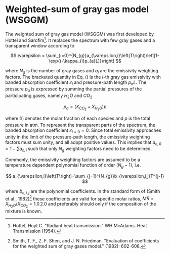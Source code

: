 # Weighted-sum of gray gas model (WSGGM)

The weighted sum of gray gas model (WSGGM) was first developed by
Hottel and Sarofim[^1]. It replaces the spectrum with few gray gases
and a transparent window according to

$$
\varepsilon = \sum_{i=0}^{N_{g}}a_{\varepsilon,i}\left(T\right)\left[1-\exp{(-\kappa_{i}p_{a}L)}\right]
$$

where $N_{g}$ is the number of gray gases and $a_{i}$ are the emissivity weighting factors.
The bracketed quantity in Eq. () is the $i$-th gray gas emissivity with
banded absorption coefficient $\kappa_{i}$ and pressure-path length $p_{a}L$. The pressure $p_{a}$
is expressed by summing the partial pressures of the participating gases, namely $H_{2}O$ and $CO_{2}$

$$
p_{a}=(X_{CO_{2}}+X_{H_{2}O})p
$$

where $X_{i}$ denotes the molar fraction of each species and $p$ is the total pressure in atm.
To represent the transparent parts of the spectrum, the banded absorption coefficient $\kappa_{i=0}=0$.
Since total emissivity approaches unity in the limit of the pressure-path length, the emissivity
weighting factors must sum unity, and all adopt positive values. This implies that 
$a_{\varepsilon,0}=1-\sum a_{\varepsilon,i}$ such that only $N_{g}$ weighting
factors need to be determined.

Commonly, the emissivity weighting factors are assumed to be a temperature dependent polynomial
function of order $(N_{g}-1)$, i.e.

$$
a_{\varepsilon,i}\left(T\right)=\sum_{j=1}^{N_{g}}b_{\varepsilon,i,j}T^{j-1}
$$

where $b_{\varepsilon,i,j}$ are the polynomial coefficients. In the standard form of (Smith et al., 1982)[^2]
these coefficients are valid for specific molar ratios, $MR = X_{H_{2}O}/X_{CO_{2}}=1.0\,2.0$ and preferably should
only if the composition of the mixture is known.

[^1]: Hottel, Hoyt C. "Radiant heat transmission." WH McAdams. Heat Transmission (1954).
[^2]: Smith, T. F., Z. F. Shen, and J. N. Friedman. "Evaluation of coefficients for the weighted sum of gray gases model." (1982): 602-608.
